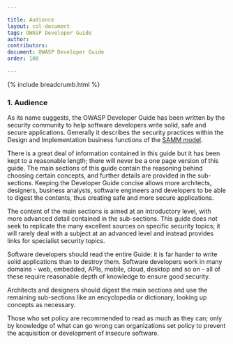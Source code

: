 ```yaml
---

title: Audience
layout: col-document
tags: OWASP Developer Guide
author:
contributors:
document: OWASP Developer Guide
order: 100

---
```


{% include breadcrumb.html %}
### 1. Audience

As its name suggests, the OWASP Developer Guide has been written by the security community
to help software developers write solid, safe and secure applications.
Generally it describes the security practices within the Design and Implementation business functions of the [SAMM model][samm].

There is a great deal of information contained in this guide but it has been kept to a reasonable length;
there will never be a one page version of this guide.
The main sections of this guide contain the reasoning behind choosing certain concepts, and further details are provided in the sub-sections.
Keeping the Developer Guide concise allows more architects, designers, business analysts,
software engineers and developers to be able to digest the contents, thus creating safe and more secure applications.

The content of the main sections is aimed at an introductory level, with more advanced detail contained in the sub-sections.
This guide does not seek to replicate the many excellent sources on specific security topics;
it will rarely deal with a subject at an advanced level and instead provides links for specialist security topics.

Software developers should read the entire Guide: it is far harder to write solid applications than to destroy them.
Software developers work in many domains - web, embedded, APIs, mobile, cloud, desktop and so on -
all of these require reasonable depth of knowledge to ensure good security.

Architects and designers should digest the main sections and use the remaining sub-sections like an encyclopedia or dictionary,
looking up concepts as necessary.

Those who set policy are recommended to read as much as they can;
only by knowledge of what can go wrong can organizations set policy to prevent the acquisition or development of insecure software.

[samm]: https://owaspsamm.org/about/
